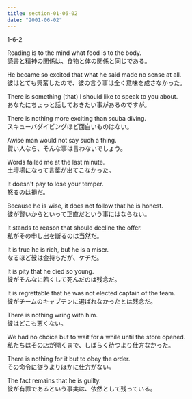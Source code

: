 ```yaml
---
title: section-01-06-02
date: "2001-06-02"
---
```


1-6-2

<!-- end -->

Reading is to the mind what food is to the body.  
読書と精神の関係は、食物と体の関係と同じである。  

He became so excited that what he said made no sense at all.  
彼はとても興奮したので、彼の言う事は全く意味を成さなかった。  

There is something (that) I should like to speak to you about.  
あなたにちょっと話しておきたい事があるのですが。  

There is nothing more exciting than scuba diving.  
スキューバダイビングほど面白いものはない。  

Awise man would not say such a thing.  
賢い人なら、そんな事は言わないでしょう。  

Words failed me at the last minute.  
土壇場になって言葉が出てこなかった。  

It doesn't pay to lose your temper.  
怒るのは損だ。  

Because he is wise, it does not follow that he is honest.  
彼が賢いからといって正直だという事にはならない。  

It stands to reason that should decline the offer.  
私がその申し出を断るのは当然だ。  

It is true he is rich, but he is a miser.  
なるほど彼は金持ちだが、ケチだ。  

It is pity that he died so young.  
彼がそんなに若くして死んだのは残念だ。  

It is regrettable that he was not elected captain of the team.  
彼がチームのキャプテンに選ばれなかったとは残念だ。  

There is nothing wring with him.  
彼はどこも悪くない。  

We had no choice but to wait for a while until the store opened.  
私たちはその店が開くまで、しばらく待つより仕方なかった。  

There is nothing for it but to obey the order.  
その命令に従うよりほかに仕方がない。  

The fact remains that he is guilty.  
彼が有罪であるという事実は、依然として残っている。  


